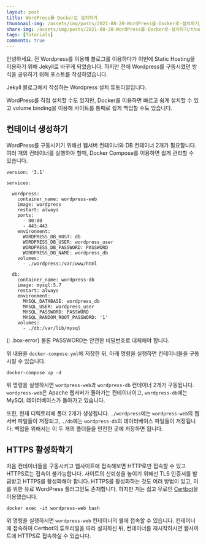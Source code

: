 ```yaml
---
layout: post
title: WordPress를 Docker로 설치하기
thumbnail-img: /assets/img/posts/2021-08-20-WordPress를-Docker로-설치하기/thumb.png
share-img: /assets/img/posts/2021-08-20-WordPress를-Docker로-설치하기/thumb.png
tags: [Tutorials]
comments: true
---
```


안녕하세요. 전 Wordpress를 이용해 블로그를 이용하다가 이번에 Static Hosting을 이용하기 위해 Jekyll로 바꾸게 되었습니다. 하지만 전에 Wordpress를 구동시켰던 방식을 공유하기 위해 포스트를 작성하였습니다.

Jekyll 블로그에서 작성하는 Wordpress 설치 튜토리얼입니다.

WordPress를 직접 설치할 수도 있지만, Docker를 이용하면 빠르고 쉽게 설치할 수 있고 volume binding을 이용해 사이트를 통째로 쉽게 백업할 수도 있습니다.

## 컨테이너 생성하기

WordPress를 구동시키기 위해선 웹서버 컨테이너와 DB 컨테이너 2개가 필요합니다. 여러 개의 컨테이너를 실행하야 할때, Docker Compose를 이용하면 쉽게 관리할 수 있습니다.

~~~
version: '3.1'

services:

  wordpress:
    container_name: wordpress-web
    image: wordpress
    restart: always
    ports:
      - 80:80
      - 443:443
    environment:
      WORDPRESS_DB_HOST: db
      WORDPRESS_DB_USER: wordpress_user
      WORDPRESS_DB_PASSWORD: PASSWORD
      WORDPRESS_DB_NAME: wordpress_db
    volumes:
      - ./wordpress:/var/www/html

  db:
    container_name: wordpress-db
    image: mysql:5.7
    restart: always
    environment:
      MYSQL_DATABASE: wordpress_db
      MYSQL_USER: wordpress_user
      MYSQL_PASSWORD: PASSWORD
      MYSQL_RANDOM_ROOT_PASSWORD: '1'
    volumes:
      - ./db:/var/lib/mysql
~~~

{: .box-error}
물론 PASSWORD는 안전한 비밀번호로 대체해야 합니다.

위 내용을 `docker-compose.yml`에 저장한 뒤, 아래 명령을 실행하면 컨테이너들을 구동시킬 수 있습니다.

~~~
docker-compose up -d
~~~

위 명령을 실행하시면 `wordpress-web`과 `wordpress-db` 컨테이너 2개가 구동됩니다. `wordpress-web`은 Apache 웹서버가 돌아가는 컨테이너이고, `wordpress-db`에는 MySQL 데이터베이스가 돌아가고 있습니다.

또한, 현재 디렉토리에 폴더 2개가 생성됩니다. `./wordpress`에는 `wordpress-web`의 웹서버 파일들이 저장되고, `./db`에는 `wordpress-db`의 데이터베이스 파일들이 저장됩니다. 백업을 위해서는 이 두 개의 폴더들을 안전한 곳에 저장하면 됩니다.

## HTTPS 활성화학기

처음 컨테이너들을 구동시키고 웹사이트에 접속해보면 HTTP로만 접속할 수 있고 HTTPS로는 접속이 불가능합니다. 사이트의 신뢰성을 높이기 위해선 TLS 인증서를 발급받고 HTTPS를 활성화해야 합니다. HTTPS를 활성화하는 것도 여러 방법이 있고, 이를 위한 유료 WordPress 플러그인도 존재합니다. 하지만 저는 쉽고 무료인 [Certbot](https://certbot.eff.org)을 이용했습니다.

~~~
docker exec -it wordpress-web bash
~~~

위 명령을 실행하시면 `wordpress-web` 컨테이너의 쉘에 접속할 수 있습니다. 컨테이너에 접속하여 Certbot의 튜토리얼을 따라 설치하신 뒤, 컨테이너를 재시작하시면 웹사이트에 HTTPS로 접속하실 수 있습니다.

